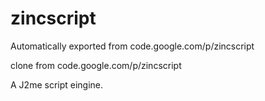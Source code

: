 # zincscript
Automatically exported from code.google.com/p/zincscript


clone from code.google.com/p/zincscript

A J2me script eingine.
